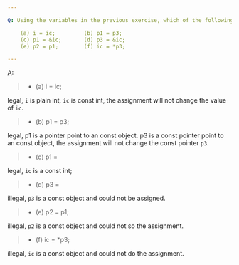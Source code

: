 ```yaml
---

Q: Using the variables in the previous exercise, which of the following assignments are legal? Explain why.

    (a) i = ic;         (b) p1 = p3;
    (c) p1 = &ic;       (d) p3 = &ic;
    (e) p2 = p1;        (f) ic = *p3;

---
```


A: 

> + (a) i = ic;  

legal, `i` is plain int, `ic` is const int, the assignment will not change the value of `ic`.
> + (b) p1 = p3; 

legal, p1 is a pointer point to an const object. p3 is a const pointer point to an const object, the assignment will not change the const pointer `p3`.
> + (c) p1 = &ic;

legal, `ic` is a const int;
> + (d) p3 = &ic;

illegal, `p3` is a const object and could not be assigned.
> + (e) p2 = p1; 

illegal, `p2` is a const object and could not so the assignment.
> + (f) ic = *p3;

illegal, `ic` is a const object and could not do the assignment.